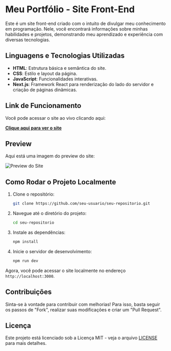 # Meu Portfólio - Site Front-End

Este é um site front-end criado com o intuito de divulgar meu conhecimento em programação. Nele, você encontrará informações sobre minhas habilidades e projetos, demonstrando meu aprendizado e experiência com diversas tecnologias.

## Linguagens e Tecnologias Utilizadas

- **HTML**: Estrutura básica e semântica do site.
- **CSS**: Estilo e layout da página.
- **JavaScript**: Funcionalidades interativas.
- **Next.js**: Framework React para renderização do lado do servidor e criação de páginas dinâmicas.

## Link de Funcionamento

Você pode acessar o site ao vivo clicando aqui:

[**Clique aqui para ver o site**](https://lucasportifolioweb.netlify.app)

## Preview

Aqui está uma imagem do preview do site:

![Preview do Site](![Image]https://github.com/user-attachments/assets/75b20df6-8cbb-4590-bf53-663da24e857d)

## Como Rodar o Projeto Localmente

1. Clone o repositório:
    ```bash
    git clone https://github.com/seu-usuario/seu-repositorio.git
    ```

2. Navegue até o diretório do projeto:
    ```bash
    cd seu-repositorio
    ```

3. Instale as dependências:
    ```bash
    npm install
    ```

4. Inicie o servidor de desenvolvimento:
    ```bash
    npm run dev
    ```

Agora, você pode acessar o site localmente no endereço `http://localhost:3000`.

## Contribuições

Sinta-se à vontade para contribuir com melhorias! Para isso, basta seguir os passos de "Fork", realizar suas modificações e criar um "Pull Request".

## Licença

Este projeto está licenciado sob a Licença MIT - veja o arquivo [LICENSE](LICENSE) para mais detalhes.
